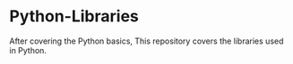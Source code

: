 # Python-Libraries
After covering the Python basics, This repository covers the libraries used in Python.
